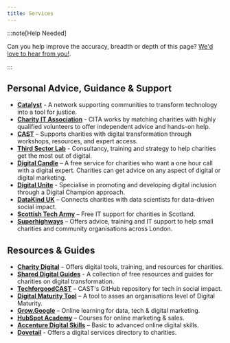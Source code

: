 ```yaml
---
title: Services
---
```


:::note[Help Needed]

Can you help improve the accuracy, breadth or depth of this page? [We'd love to hear from you!](../../overview/help).

:::

## Personal Advice, Guidance & Support

* **[Catalyst][1]** - A network supporting communities to transform technology into a tool for justice.
* **[Charity IT Association][2]** - CITA works by matching charities with highly qualified volunteers to offer independent advice and hands-on help.
* **[CAST][3]** – Supports charities with digital transformation through workshops, resources, and expert access.
* **[Third Sector Lab][4]** - Consultancy, training and strategy to help charities get the most out of digital. 
* **[Digital Candle][5]** – A free service for charities who want a one hour call with a digital expert. Charities can get advice on any aspect of digital or digital marketing.
* **[Digital Unite][6]** - Specialise in promoting and developing digital inclusion through a Digital Champion approach.
* **[DataKind UK][7]** – Connects charities with data scientists for data-driven social impact. 
* **[Scottish Tech Army][8]** – Free IT support for charities in Scotland.
* **[Superhighways][9]** – Offers advice, training and IT support to help small charities and community organisations across London.

[1]: https://www.thecatalyst.org.uk/ "Catalyst"
[2]: https://www.cita.org.uk "Charity IT Association"  
[3]: https://wearecast.org.uk "CAST" 
[4]: https://thirdsectorlab.co.uk/ "Third Sector Lab"
[5]: https://www.digitalcandle.org.uk/ "Digital Candle"
[6]: https://www.digitalunite.com/ "Digital Unite"
[7]: https://www.datakind.org.uk "DataKind UK"
[8]: https://www.scottishtecharmy.org/ "Scottish Tech Army"
[9]: https://superhighways.org.uk/ "Super Highways"

## Resources & Guides
* **[Charity Digital][10]** – Offers digital tools, training, and resources for charities. 
* **[Shared Digital Guides][11]** - A collection of free resources and guides for charities on digital transformation.
* **[TechforgoodCAST][12]** – CAST's GitHub repository for tech in social impact.
* **[Digital Maturity Tool][13]** – A tool to asses an organisations level of Digital Maturity. 
* **[Grow.Google][14]** – Online learning for data, tech & digital marketing.  
* **[HubSpot Academy][15]** – Courses for online marketing & sales.  
* **[Accenture Digital Skills][16]** – Basic to advanced online digital skills. 
* **[Dovetail][17]** - Offers a digital services directory to charities. 

[10]: https://charitydigital.org.uk "Charity Digital"  
[11]: https://www.shareddigitalguides.org.uk/ "Shared Digital Guides"
[12]: https://github.com/TechforgoodCAST "Tech For Good CAST"
[13]: https://digitalmaturity.org/ "Digital Maturity"
[14]: https://grow.google/intl/uk/ "Google Grow"
[15]: https://academy.hubspot.com/ "Hubspot Academy"
[16]: https://www.futurelearn.com/partners/accenture-uk "Accenture Digital Skills"
[17]: https://dovetail.network "Dovetail"